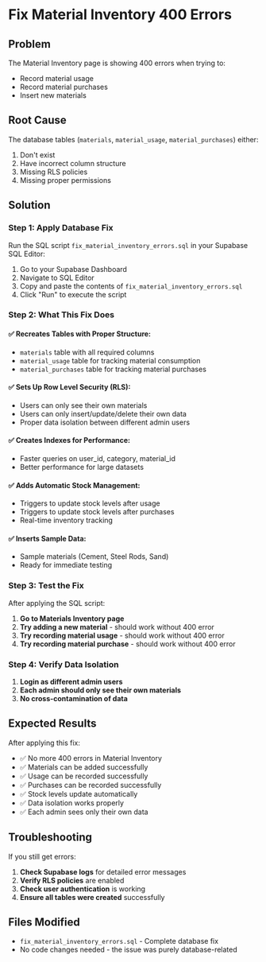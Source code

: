 # Fix Material Inventory 400 Errors

## Problem
The Material Inventory page is showing 400 errors when trying to:
- Record material usage
- Record material purchases
- Insert new materials

## Root Cause
The database tables (`materials`, `material_usage`, `material_purchases`) either:
1. Don't exist
2. Have incorrect column structure
3. Missing RLS policies
4. Missing proper permissions

## Solution

### Step 1: Apply Database Fix
Run the SQL script `fix_material_inventory_errors.sql` in your Supabase SQL Editor:

1. Go to your Supabase Dashboard
2. Navigate to SQL Editor
3. Copy and paste the contents of `fix_material_inventory_errors.sql`
4. Click "Run" to execute the script

### Step 2: What This Fix Does

#### ✅ **Recreates Tables with Proper Structure:**
- `materials` table with all required columns
- `material_usage` table for tracking material consumption
- `material_purchases` table for tracking material purchases

#### ✅ **Sets Up Row Level Security (RLS):**
- Users can only see their own materials
- Users can only insert/update/delete their own data
- Proper data isolation between different admin users

#### ✅ **Creates Indexes for Performance:**
- Faster queries on user_id, category, material_id
- Better performance for large datasets

#### ✅ **Adds Automatic Stock Management:**
- Triggers to update stock levels after usage
- Triggers to update stock levels after purchases
- Real-time inventory tracking

#### ✅ **Inserts Sample Data:**
- Sample materials (Cement, Steel Rods, Sand)
- Ready for immediate testing

### Step 3: Test the Fix

After applying the SQL script:

1. **Go to Materials Inventory page**
2. **Try adding a new material** - should work without 400 error
3. **Try recording material usage** - should work without 400 error
4. **Try recording material purchase** - should work without 400 error

### Step 4: Verify Data Isolation

1. **Login as different admin users**
2. **Each admin should only see their own materials**
3. **No cross-contamination of data**

## Expected Results

After applying this fix:
- ✅ No more 400 errors in Material Inventory
- ✅ Materials can be added successfully
- ✅ Usage can be recorded successfully
- ✅ Purchases can be recorded successfully
- ✅ Stock levels update automatically
- ✅ Data isolation works properly
- ✅ Each admin sees only their own data

## Troubleshooting

If you still get errors:

1. **Check Supabase logs** for detailed error messages
2. **Verify RLS policies** are enabled
3. **Check user authentication** is working
4. **Ensure all tables were created** successfully

## Files Modified
- `fix_material_inventory_errors.sql` - Complete database fix
- No code changes needed - the issue was purely database-related

